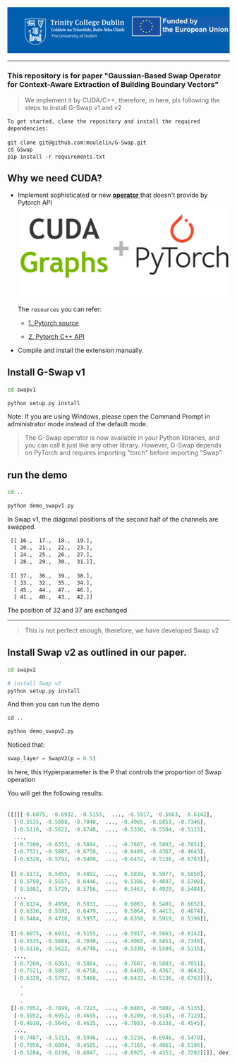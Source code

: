 <img src="/pics/logo.png" width="950px"> 


--------------------------------------------------------------------------------

### This repository is for paper "Gaussian-Based Swap Operator for Context-Aware Extraction of Building Boundary Vectors"


> We implement it by CUDA/C++, therefore, in here, pls following the steps to install G-Swap v1 and v2
 
```
To get started, clone the repository and install the required dependencies:

git clone git@github.com:moulelin/G-Swap.git
cd GSwap
pip install -r requirements.txt
```

## Why we need CUDA?

- Implement sophisticated or new <u>**operator** </u> that doesn't provide by Pytorch API
  ![](pics/1.png)
    
    The `resources` you can refer:

    - [1. Pytorch source](https://pytorch.org/cppdocs/api/namespace_at.html#namespace-at)
        
    
    - [2. Pytorch C++ API](https://pytorch.org/cppdocs/)
        
- Compile and install the extension manually.

## Install G-Swap v1
```bash
cd swapv1
```

```bash
python setup.py install
```

Note: If you are using Windows, please open the Command Prompt in administrator mode instead of the default mode.
> The G-Swap operator is now available in your Python libraries, and you can call it just like any other library.
> However, G-Swap depends on PyTorch and requires importing "torch" before importing "Swap"

## run the demo

```bash
cd ..
```

```bash
python demo_swapv1.py
```

In Swap v1, the diagonal positions of the second half of the channels are swapped.

```angular2html
 [[ 16.,  17.,  18.,  19.],
  [ 20.,  21.,  22.,  23.],
  [ 24.,  25.,  26.,  27.],
  [ 28.,  29.,  30.,  31.]],

 [[ 37.,  36.,  39.,  38.],
  [ 33.,  32.,  35.,  34.],
  [ 45.,  44.,  47.,  46.],
  [ 41.,  40.,  43.,  42.]]
```

The position of 32 and 37 are exchanged

---

> This is not perfect enough, therefore, we have developed Swap v2

## Install Swap v2 as outlined in our paper.

```bash
cd swapv2
```

```bash
# install Swap v2
python setup.py install 
```

And then you can run the demo
```angular2html
cd ..
```

```bash
python demo_swapv2.py
```

Noticed that:
```python
swap_layer = SwapV2(p = 0.5)
```

In here, this Hyperparameter is the P that controls the proportion of Swap operation

You will get the following results:
```python

([[[[-0.6075, -0.6932, -0.5155,  ..., -0.5917, -0.5663, -0.6142],
  [-0.5535, -0.5088, -0.7040,  ..., -0.4965, -0.5851, -0.7346],
  [-0.5116, -0.5622, -0.6748,  ..., -0.5330, -0.5504, -0.5115],
  ...,
  [-0.7200, -0.6353, -0.5884,  ..., -0.7607, -0.5803, -0.7851],
  [-0.7521, -0.5087, -0.6758,  ..., -0.6489, -0.4367, -0.4643],
  [-0.6328, -0.5792, -0.5460,  ..., -0.6432, -0.5136, -0.6763]],

 [[ 0.5172,  0.5455,  0.4892,  ...,  0.5839,  0.5977,  0.5850],
  [ 0.5798,  0.5557,  0.6446,  ...,  0.5386,  0.4897,  0.5708],
  [ 0.5802,  0.5729,  0.5786,  ...,  0.5463,  0.4929,  0.5484],
  ...,
  [ 0.6124,  0.4958,  0.5831,  ...,  0.6083,  0.5401,  0.6652],
  [ 0.6336,  0.5592,  0.6479,  ...,  0.5064,  0.4413,  0.4674],
  [ 0.5484,  0.4718,  0.5957,  ...,  0.6358,  0.5919,  0.5199]],

 [[-0.6075, -0.6932, -0.5155,  ..., -0.5917, -0.5663, -0.6142],
  [-0.5535, -0.5088, -0.7040,  ..., -0.4965, -0.5851, -0.7346],
  [-0.5116, -0.5622, -0.6748,  ..., -0.5330, -0.5504, -0.5115],
  ...,
  [-0.7200, -0.6353, -0.5884,  ..., -0.7607, -0.5803, -0.7851],
  [-0.7521, -0.5087, -0.6758,  ..., -0.6489, -0.4367, -0.4643],
  [-0.6328, -0.5792, -0.5460,  ..., -0.6432, -0.5136, -0.6763]]],
    .
    .
    .
 [[-0.7052, -0.7899, -0.7223,  ..., -0.6803, -0.5802, -0.5135],
  [-0.5952, -0.6952, -0.4695,  ..., -0.6289, -0.5145, -0.7129],
  [-0.4810, -0.5645, -0.4635,  ..., -0.7883, -0.6338, -0.4545],
  ...,
  [-0.7487, -0.5313, -0.5946,  ..., -0.5234, -0.6946, -0.5478],
  [-0.7056, -0.6804, -0.4585,  ..., -0.7165, -0.4861, -0.5106],
  [-0.5284, -0.6190, -0.6047,  ..., -0.6925, -0.4353, -0.7202]]]], device='cuda:0', grad_fn=<CatBackward0>)

```